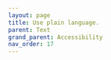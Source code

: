 ```yaml
---
layout: page
title: Use plain language.
parent: Text
grand_parent: Accessibility
nav_order: 17
---
```

